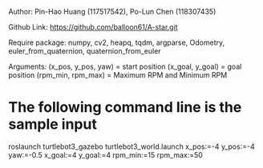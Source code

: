 Author: 
Pin-Hao Huang (117517542), Po-Lun Chen (118307435)

Github Link: https://github.com/balloon61/A-star.git


Require package:
numpy, cv2, heapq, tqdm, argparse, Odometry, euler_from_quaternion, quaternion_from_euler

Arguments:
(x_pos, y_pos, yaw) = start position 
(x_goal, y_goal) = goal position 
(rpm_min, rpm_max) = Maximum RPM and Minimum RPM
# The following command line is the sample input
roslaunch turtlebot3_gazebo turtlebot3_world.launch x_pos:=-4 y_pos:=-4 yaw:=-0.5 x_goal:=4 y_goal:=4 rpm_min:=15 rpm_max:=50

